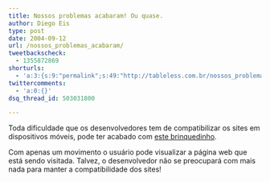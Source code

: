 ```yaml
---
title: Nossos problemas acabaram! Ou quase.
author: Diego Eis
type: post
date: 2004-09-12
url: /nossos_problemas_acabaram/
tweetbackscheck:
  - 1355872869
shorturls:
  - 'a:3:{s:9:"permalink";s:49:"http://tableless.com.br/nossos_problemas_acabaram";s:7:"tinyurl";s:26:"http://tinyurl.com/3pg7qr5";s:4:"isgd";s:19:"http://is.gd/qZkqiM";}'
twittercomments:
  - 'a:0:{}'
dsq_thread_id: 503031800

---
```

Toda dificuldade que os desenvolvedores tem de compatibilizar os sites em dispositivos móveis, pode ter acabado com [este brinquedinho][1].
              
Com apenas um movimento o usuário pode visualizar a página web que está sendo visitada. Talvez, o desenvolvedor não se preocupará com mais nada para manter a compatibilidade dos sites!

 [1]: http://www.mobilelife.com.br/comenta.asp?post=207#com